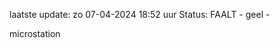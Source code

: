 laatste update: 
zo 07-04-2024 18:52   uur 
Status: FAALT - geel - 
<div class="service Y">microstation</div>